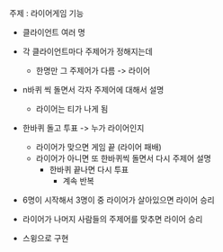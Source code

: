 주제 : 라이어게임
기능
- 클라이언트 여러 명
- 각 클라이언트마다 주제어가 정해지는데 
   - 한명만 그 주제어가 다름 -> 라이어 
- n바퀴 씩 돌면서 각자 주제어에 대해서 설명 
   - 라이어는 티가 나게 됨 
- 한바퀴 돌고 투표 -> 누가 라이어인지
   - 라이어가 맞으면 게임 끝 (라이어 패배)
   - 라이어가 아니면 또 한바퀴씩 돌면서 다시 주제어 설명
      - 한바퀴 끝나면 다시 투표 
         -  계속 반복


- 6명이 시작해서 3명이 중 라이어가 살아있으면 라이어 승리
- 라이어가 나머지 사람들의 주제어를 맞추면 라이어 승리



- 스윙으로 구현
